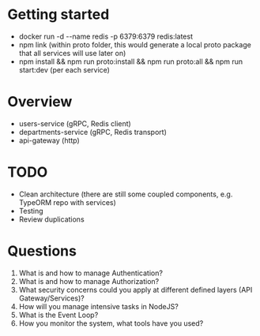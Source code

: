 # Getting started

* docker run -d --name redis -p 6379:6379 redis:latest
* npm link (within proto folder, this would generate a local proto package that all services will use later on)
* npm install && npm run proto:install && npm run proto:all && npm run start:dev (per each service)

# Overview
* users-service (gRPC, Redis client)
* departments-service (gRPC, Redis transport)
* api-gateway (http)

# TODO
- Clean architecture (there are still some coupled components, e.g. TypeORM repo with services)
- Testing
- Review duplications

# Questions
1. What is and how to manage Authentication?
2. What is and how to manage Authorization?
3. What security concerns could you apply at different defined layers (API Gateway/Services)?
4. How will you manage intensive tasks in NodeJS?
5. What is the Event Loop?
6. How you monitor the system, what tools have you used?